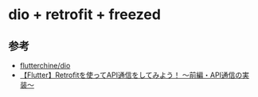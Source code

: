 # dio + retrofit + freezed

## 参考
- [flutterchine/dio](https://github.com/flutterchina/dio)
- [【Flutter】Retrofitを使ってAPI通信をしてみよう！ 〜前編・API通信の実装〜](https://rightcode.co.jp/blog/information-technology/flutter-retrofit-api-1-syain)
